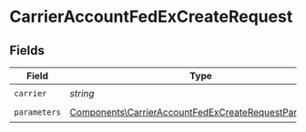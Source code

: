 # CarrierAccountFedExCreateRequest


## Fields

| Field                                                                                                                          | Type                                                                                                                           | Required                                                                                                                       | Description                                                                                                                    |
| ------------------------------------------------------------------------------------------------------------------------------ | ------------------------------------------------------------------------------------------------------------------------------ | ------------------------------------------------------------------------------------------------------------------------------ | ------------------------------------------------------------------------------------------------------------------------------ |
| `carrier`                                                                                                                      | *string*                                                                                                                       | :heavy_check_mark:                                                                                                             | N/A                                                                                                                            |
| `parameters`                                                                                                                   | [Components\CarrierAccountFedExCreateRequestParameters](../../Models/Components/CarrierAccountFedExCreateRequestParameters.md) | :heavy_check_mark:                                                                                                             | N/A                                                                                                                            |